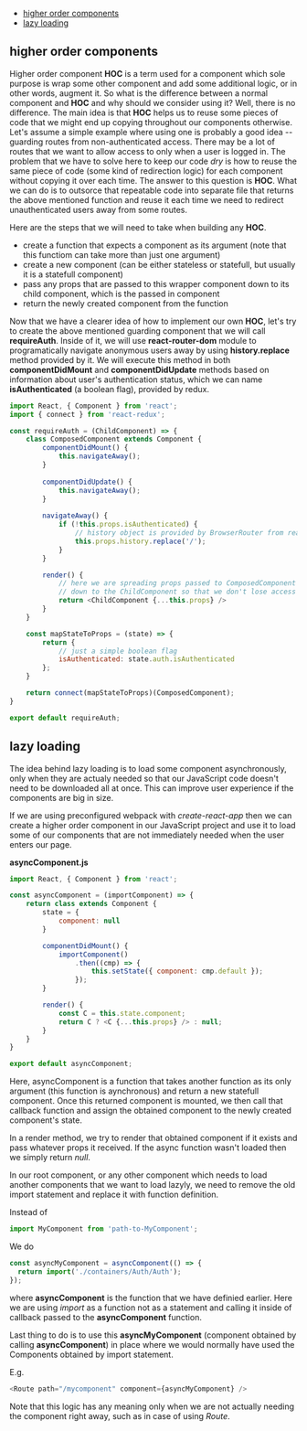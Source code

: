 * [higher order components](#higher-order-components)
* [lazy loading](#lazy-loading)

## higher order components

Higher order component __HOC__ is a term used for a component which sole purpose is wrap some other component and add some additional logic, or in other words, augment it. So what is the difference between a normal component and __HOC__ and why should we consider using it? Well, there is no difference. The main idea is that __HOC__ helps us to reuse some pieces of code that we might end up copying throughout our components otherwise. Let's assume a simple example where using one is probably a good idea -- guarding routes from non-authenticated access. There may be a lot of routes that we want to allow access to only when a user is logged in. The problem that we have to solve here to keep our code *dry* is how to reuse the same piece of code (some kind of redirection logic) for each component without copying it over each time. The answer to this question is __HOC__. What we can do is to outsorce that repeatable code into separate file that returns the above mentioned function and reuse it each time we need to redirect unauthenticated users away from some routes.

Here are the steps that we will need to take when building any __HOC__.

* create a function that expects a component as its argument (note that this functiom can take more than just one argument)
* create a new component (can be either stateless or statefull, but usually it is a statefull component)
* pass any props that are passed to this wrapper component down to its child component, which is the passed in component
* return the newly created component from the function

Now that we have a clearer idea of how to implement our own __HOC__, let's try to create the above mentioned guarding component that we will call __requireAuth__. Inside of it, we will use __react-router-dom__ module to programatically navigate anonymous users away by using __history.replace__ method provided by it. We will execute this method in both __componentDidMount__ and __componentDidUpdate__ methods based on information about user's authentication status, which we can name __isAuthenticated__ (a boolean flag), provided by redux.

```javascript
import React, { Component } from 'react';
import { connect } from 'react-redux';

const requireAuth = (ChildComponent) => {
    class ComposedComponent extends Component {
        componentDidMount() {
            this.navigateAway();
        }
    
        componentDidUpdate() {
            this.navigateAway();
        }
    
        navigateAway() {
            if (!this.props.isAuthenticated) {
                // history object is provided by BrowserRouter from react-router-dom module
                this.props.history.replace('/');
            }
        }

        render() {
            // here we are spreading props passed to ComposedComponent
            // down to the ChildComponent so that we don't lose access to them
            return <ChildComponent {...this.props} />
        }
    }

    const mapStateToProps = (state) => {
        return {
            // just a simple boolean flag
            isAuthenticated: state.auth.isAuthenticated
        };
    }

    return connect(mapStateToProps)(ComposedComponent);
}

export default requireAuth;
```

## lazy loading

The idea behind lazy loading is to load some component asynchronously, only when they are actualy needed so that our JavaScript code doesn't need to be downloaded all at once. This can improve user experience if the components are big in size. 

If we are using preconfigured webpack with *create-react-app* then we can create a higher order component in our JavaScript project and use it to load some of our components that are not immediately needed when the user enters our page.

__asyncComponent.js__

```javascript
import React, { Component } from 'react';

const asyncComponent = (importComponent) => {
    return class extends Component {
        state = {
            component: null
        }

        componentDidMount() {
            importComponent()
                .then((cmp) => {
                    this.setState({ component: cmp.default });
                });
        }

        render() {
            const C = this.state.component;
            return C ? <C {...this.props} /> : null;
        }
    }
}

export default asyncComponent;
```

Here, asyncComponent is a function that takes another function as its only argument (this function is aynchronous) and return a new statefull component. Once this returned component is mounted, we then call that callback function and assign the obtained component to the newly created component's state.

In a render method, we try to render that obtained component if it exists and pass whatever props it received. If the async function wasn't loaded then we simply return *null*.

In our root component, or any other component which needs to load another components that we want to load lazyly, we need to remove the old import statement and replace it with function definition.

Instead of 

```javascript
import MyComponent from 'path-to-MyComponent';
```

We do 

```javascript
const asyncMyComponent = asyncComponent(() => {
  return import('./containers/Auth/Auth');
});
```

where __asyncComponent__ is the function that we have definied earlier. Here we are using *import* as a function not as a statement and calling it inside of callback passed to the __asyncComponent__ function.

Last thing to do is to use this __asyncMyComponent__ (component obtained by calling __asyncComponent__) in place where we would normally have used the Components obtained by import statement.

E.g.

```javascript
<Route path="/mycomponent" component={asyncMyComponent} />
```

Note that this logic has any meaning only when we are not actually needing the component right away, such as in case of using *Route*.
